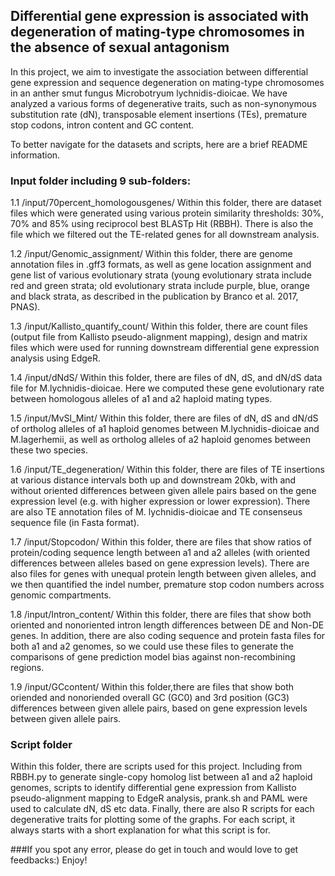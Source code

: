 ## Differential gene expression is associated with degeneration of mating-type chromosomes in the absence of sexual antagonism

In this project, we aim to investigate the association between differential gene expression and sequence degeneration on mating-type chromosomes in an anther smut fungus Microbotryum lychnidis-dioicae. We have analyzed a various forms of degenerative traits, such as non-synonymous substitution rate (dN), transposable element insertions (TEs), premature stop codons, intron content and GC content. 

To better navigate for the datasets and scripts, here are a brief README information. 

### Input folder including 9 sub-folders: 
1.1  /input/70percent_homologousgenes/
Within this folder, there are dataset files which were generated using various protein similarity thresholds: 30%, 70% and 85% using reciprocol best BLASTp Hit (RBBH). There is also the file which we filtered out the TE-related genes for all downstream analysis.

1.2  /input/Genomic_assignment/
Within this folder, there are genome annotation files in .gff3 formats, as well as gene location assignment and gene list of various evolutionary strata (young evolutionary strata include red and green strata; old evolutionary strata include purple, blue, orange and black strata, as described in the publication by Branco et al. 2017, PNAS).

1.3  /input/Kallisto_quantify_count/
Within this folder, there are count files (output file from Kallisto pseudo-alignment mapping), design and matrix files which were used for running downstream differential gene expression analysis using EdgeR. 

1.4  /input/dNdS/
Within this folder, there are files of dN, dS, and dN/dS data file for M.lychnidis-dioicae. Here we computed these gene evolutionary rate between homologous alleles of a1 and a2 haploid mating types.

1.5 /input/MvSl_Mint/
Within this folder, there are files of dN, dS and dN/dS of ortholog alleles of a1 haploid genomes between M.lychnidis-dioicae and M.lagerhemii, as well as ortholog alleles of a2 haploid genomes between these two species. 

1.6  /input/TE_degeneration/
Within this folder, there are files of TE insertions at various distance intervals both up and downstream 20kb, with and without oriented differences between given allele pairs based on the gene expression level (e.g. with higher expression or lower expression). There are also TE annotation files of M. lychnidis-dioicae and TE consenseus sequence file (in Fasta format).

1.7  /input/Stopcodon/
Within this folder, there are files that show ratios of protein/coding sequence length between a1 and a2 alleles (with oriented differences between alleles based on gene expression levels). There are also files for genes with unequal protein length between given alleles, and we then quantified the indel number, premature stop codon numbers across genomic compartments.

1.8  /input/Intron_content/
Within this folder, there are files that show both oriented and nonoriented intron length differences between DE and Non-DE genes. In addition, there are also coding sequence and protein fasta files for both a1 and a2 genomes, so we could use these files to generate the comparisons of gene prediction model bias against non-recombining regions.

1.9  /input/GCcontent/
Within this folder,there are files that show both oriended and nonoriended overall GC (GC0) and 3rd position (GC3) differences between given allele pairs, based on gene expression levels between given allele pairs.


### Script folder
Within this folder, there are scripts used for this project. Including from RBBH.py to generate single-copy homolog list between a1 and a2 haploid genomes, scripts to identify differential gene expression from Kallisto pseudo-alignment mapping to EdgeR analysis, prank.sh and PAML were used to calculate dN, dS etc data. Finally, there are also R scripts for each degenerative traits for plotting some of the graphs. For each script, it always starts with a short explanation for what this script is for.

###If you spot any error, please do get in touch and would love to get feedbacks:) Enjoy!
